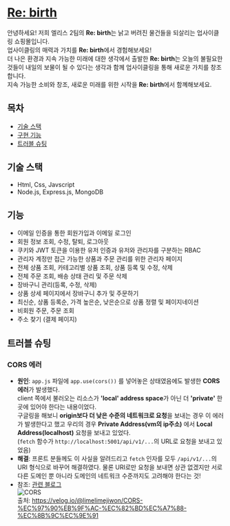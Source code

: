 # [Re: birth](http://kdt-sw-6-team02.elicecoding.com/)

안녕하세요! 저희 엘리스 2팀의 **Re: birth**는 낡고 버려진 물건들을 되살리는 업사이클링 쇼핑몰입니다.  
업사이클링의 매력과 가치를 **Re: birth**에서 경험해보세요!  
더 나은 환경과 지속 가능한 미래에 대한 생각에서 출발한 **Re: birth**는 오늘의 불필요한 것들이 내일의 보물이 될 수 있다는 생각과 함께 업사이클링을 통해 새로운 가치를 창조합니다.  
지속 가능한 소비와 창조, 새로운 미래를 위한 시작을 **Re: birth**에서 함꼐해보세요.

## 목차

- [기술 스택](#기술-스택)
- [구현 기능](#기능)
- [트러블 슈팅](#트러블-슈팅)

## 기술 스택

- Html, Css, Javscript
- Node.js, Express.js, MongoDB

## 기능

- 이메일 인증을 통한 회원가입과 이메일 로그인
- 회원 정보 조회, 수정, 탈퇴, 로그아웃
- 쿠키와 JWT 토큰을 이용한 유저 인증과 유저와 관리자를 구분하는 RBAC
- 관리자 계정만 접근 가능한 상품과 주문 관리를 위한 관리자 페이지
- 전체 상품 조회, 카테고리별 상품 조회, 상품 등록 및 수정, 삭제
- 전체 주문 조회, 배송 상태 관리 및 주문 삭제
- 장바구니 관리(등록, 수정, 삭제)
- 상품 상세 페이지에서 장바구니 추가 및 주문하기
- 최신순, 상품 등록순, 가격 높은순, 낮은순으로 상품 정렬 및 페이지네이션
- 비회원 주문, 주문 조회
- 주소 찾기 (결제 페이지)

## 트러블 슈팅

### **CORS** 에러

- **원인**: `app.js` 파일에 `app.use(cors())` 를 넣어놓은 상태였음에도 발생한 **CORS 에러**가 발생했다.  
  client 쪽에서 불러오는 리소스가 **'local' address space**가 아닌 더 **'private'** 한 곳에 있어야 한다는 내용이었다.  
  구글링을 해보니 **origin보다 더 낮은 수준의 네트워크로 요청**을 보내는 경우 이 에러가 발생한다고 했고 우리의 경우 **Private Address(vm의 ip주소)** 에서 **Local Address(localhost)** 요청을 보내고 있었다.  
   (`fetch` 함수가 `http://localhost:5001/api/v1/...`의 URL로 요청을 보내고 있었음)
- **해결**: 프론트 분들께도 이 사실을 알려드리고 `fetch` 인자를 모두 `/api/v1/...`의 URI 형식으로 바꾸어 해결하였다. 물론 URI로만 요청을 보내면 상관 없겠지만 서로 다른 도메인 뿐 아니라 도메인의 네트워크 수준까지도 고려해야 한다는 것!
- 참조: [관련 블로그](https://velog.io/@tjdals9638/The-request-client-is-not-a-secure-context-and-the-resource-is-in-more-private-address-space)  
  ![CORS](https://velog.velcdn.com/images/limelimejiwon/post/4d4888e7-63d3-4a5b-9ccb-46a560be9fad/image.png)  
  출처: https://velog.io/@limelimejiwon/CORS-%EC%97%90%EB%9F%AC-%EC%82%BD%EC%A7%88-%EC%8B%9C%EC%9E%91
